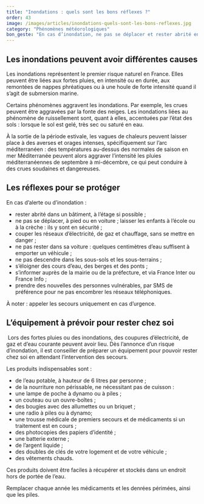 ```yaml
---
title: "­Inondations : quels sont les bons réflexes ?"
order: 43
image: /images/articles/inondations-quels-sont-les-bons-reflexes.jpg
category: "Phénomènes météorologiques"
bon_geste: "En cas d’inondation, ne pas se déplacer et rester abrité en hauteur."
---
```


## Les inondations peuvent avoir différentes causes

Les inondations représentent le premier risque naturel en France. Elles peuvent être liées aux fortes pluies, en intensité ou en durée, aux remontées de nappes phréatiques ou à une houle de forte intensité quand il s’agit de submersion marine.

Certains phénomènes aggravent les inondations. Par exemple, les crues peuvent être aggravées par la fonte des neiges. Les inondations liées au phénomène de ruissellement sont, quant à elles, accentuées par l’état des sols : lorsque le sol est gelé, très sec ou saturé en eau.

À la sortie de la période estivale, les vagues de chaleurs peuvent laisser place à des averses et orages intenses, spécifiquement sur l’arc méditerranéen : des températures au-dessus des normales de saison en mer Méditerranée peuvent alors aggraver l’intensité les pluies méditerranéennes de septembre à mi-décembre, ce qui peut conduire à des crues soudaines et dangereuses.

## Les réflexes pour se protéger

En cas d’alerte ou d’inondation :
- rester abrité dans un bâtiment, à l’étage si possible ;
- ne pas se déplacer, à pied ou en voiture  ; laisser les enfants à l’école ou à la crèche :  ils y sont en sécurité ;
- couper les réseaux d’électricité, de gaz et chauffage, sans se mettre en danger ;
- ne pas rester dans sa voiture : quelques centimètres d’eau suffisent à emporter un véhicule ;
- ne pas descendre dans les sous-sols et les sous-terrains ;
- s’éloigner des cours d’eau, des berges et des ponts ;
- s’informer auprès de la mairie ou de la préfecture, et via France Inter ou France Info ;
- prendre des nouvelles des personnes vulnérables, par SMS de préférence pour ne pas encombrer les réseaux téléphoniques. 

À noter : appeler les secours uniquement en cas d’urgence.

## L’équipement à prévoir pour rester chez soi
­
Lors des fortes pluies ou des inondations, des coupures d’électricité, de gaz et d’eau courante peuvent avoir lieu. Dès l’annonce d’un risque d’inondation, il est conseiller de préparer un équipement pour pouvoir rester chez soi en attendant l’intervention des secours.

Les produits indispensables sont :
- de l’eau potable, à hauteur de 6 litres par personne ;
- de la nourriture non périssable, ne nécessitant pas de cuisson :
- une lampe de poche à dynamo ou à piles ;
- un couteau ou un ouvre-boîtes ;
- des bougies avec des allumettes ou un briquet ;
- une radio à piles ou à dynamo;
- une trousse médicale de premiers secours et de médicaments si un traitement est en cours ;
- des photocopies des papiers d’identité ;
- une batterie externe ;
- de l’argent liquide ;
- des doubles de clés de votre logement et de votre véhicule ;
- des vêtements chauds.

Ces produits doivent être faciles à récupérer et stockés dans un endroit hors de portée de l’eau.

Remplacer chaque année les médicaments et les denrées périmées, ainsi que les piles.
